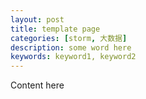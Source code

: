 ```yaml
---
layout: post
title: template page
categories: [storm, 大数据]
description: some word here
keywords: keyword1, keyword2
---
```


Content here
